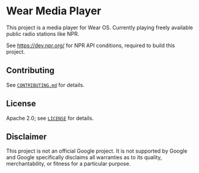 # Wear Media Player

This project is a media player for Wear OS. Currently playing freely available public
radio stations like NPR.

See https://dev.npr.org/ for NPR API conditions, required to build this project.

## Contributing

See [`CONTRIBUTING.md`](CONTRIBUTING.md) for details.

## License

Apache 2.0; see [`LICENSE`](LICENSE) for details.

## Disclaimer

This project is not an official Google project. It is not supported by
Google and Google specifically disclaims all warranties as to its quality,
merchantability, or fitness for a particular purpose.